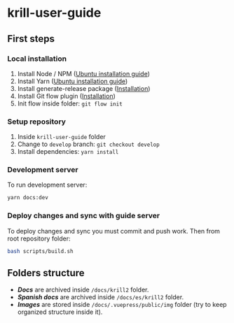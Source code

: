 # krill-user-guide

## First steps

### Local installation

1. Install Node / NPM ([Ubuntu installation guide](https://ubunlog.com/nodejs-npm-instalacion-ubuntu-20-04-18-04/))
2. Install Yarn ([Ubuntu installation guide](https://linuxize.com/post/how-to-install-yarn-on-ubuntu-20-04/))
3. Install generate-release package ([Installation](https://www.npmjs.com/package/generate-release))
4. Install Git flow plugin ([Installation](https://howtoinstall.co/en/git-flow))
5. Init flow inside folder: `git flow init`

### Setup repository

1. Inside `krill-user-guide` folder
2. Change to `develop` branch: `git checkout develop`
3. Install dependencies: `yarn install`

### Development server

To run development server:
```bash
yarn docs:dev
```

### Deploy changes and sync with guide server

To deploy changes and sync you must commit and push work. Then from root repository folder:
```bash
bash scripts/build.sh
```

## Folders structure

- ***Docs*** are archived inside `/docs/krill2` folder.
- ***Spanish docs*** are archived inside `/docs/es/krill2` folder.
- ***Images*** are stored inside `/docs/.vuepress/public/img` folder (try to keep organized structure inside it).

